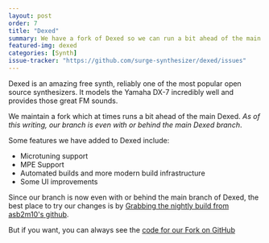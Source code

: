```yaml
---
layout: post
order: 7
title: "Dexed"
summary: We have a fork of Dexed so we can run a bit ahead of the main branch with features.
featured-img: dexed
categories: [Synth]
issue-tracker: "https://github.com/surge-synthesizer/dexed/issues"
---
```


Dexed is an amazing free synth, reliably one of the most popular open source synthesizers. It models the Yamaha DX-7 incredibly well and
provides those great FM sounds.

We maintain a fork which at times runs a bit ahead of the main Dexed. *As of this writing, our branch is even with
or behind the main Dexed branch*.

Some features we have added to Dexed include:

- Microtuning support
- MPE Support
- Automated builds and more modern build infrastructure
- Some UI improvements

Since our branch is now even with or behind the main branch of Dexed, the best place to try our changes
is by [Grabbing the nightly build from asb2m10's github](https://github.com/asb2m10/dexed/releases/tag/Nightly).

But if you want, you can always see the [code for our Fork on GitHub](https://github.com/surge-synthesizer/dexed.git)
